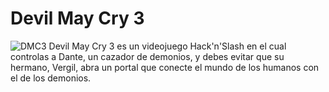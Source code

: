 # Devil May Cry 3

![DMC3](https://media.vandal.net/m/79722/devil-may-cry-3-dantes-awakening-202011710413955_6.jpg)
Devil May Cry 3 es un videojuego Hack'n'Slash en el cual controlas a Dante, un cazador de demonios, y debes evitar que su hermano, Vergil, abra un portal que conecte el mundo de los humanos con el de los demonios.